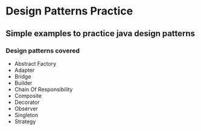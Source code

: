 # Design Patterns Practice

## Simple examples to practice java design patterns

### Design patterns covered

- Abstract Factory
- Adapter
- Bridge
- Builder
- Chain Of Responsibility
- Composite
- Decorator
- Observer
- Singleton
- Strategy
